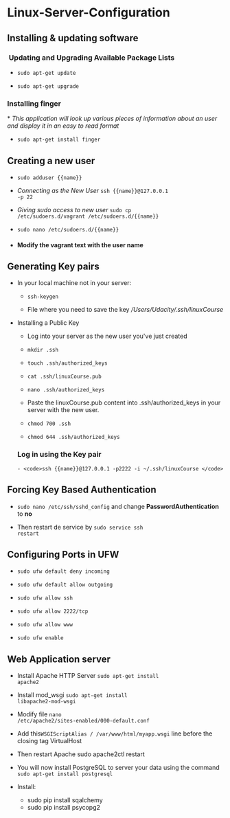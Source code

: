 # Linux-Server-Configuration


## Installing & updating software
<h3> Updating and Upgrading Available Package Lists</h3>

  * <code>sudo apt-get update</code>
  
  * <code>sudo apt-get upgrade</code>
   
<h3>Installing finger</h3>
  * <em>This application will look up various pieces of information about an user and display it in an easy to read format
    </em>
  
  * <code>sudo apt-get install finger</code>
 
## Creating a new user
  * <code>sudo adduser {{name}}</code>
  
  * <em>Connecting as the New User</em>
    <code>ssh {{name}}@127.0.0.1 -p 22</code>
  
  * <em>Giving sudo access to new user</em>
  <code>sudo cp /etc/sudoers.d/vagrant /etc/sudoers.d/{{name}}</code>
  
  * <code>sudo nano /etc/sudoers.d/{{name}}</code>
  
  * <h4>Modify the vagrant text with the user name</h4>
  
## Generating Key pairs

  * In your local machine not in your server:
    * <code>ssh-keygen</code>
    
    * File where you need to save the key <em>/Users/Udacity/.ssh/linuxCourse</em>
    
  * Installing a Public Key
  
    * Log into your server as the new user you've just created
    
    * <code>mkdir .ssh</code>
    
    * <code>touch .ssh/authorized_keys</code>
    
    * <code>cat .ssh/linuxCourse.pub</code>
    
    * <code>nano .ssh/authorized_keys</code>
    
    * Paste the linuxCourse.pub content into .ssh/authorized_keys in your server with the new user.
    
    * <code>chmod 700 .ssh</code>
    
    * <code>chmod 644 .ssh/authorized_keys</code>
    
    <h3>Log in using the Key pair</h3>
    
        - <code>ssh {{name}}@127.0.0.1 -p2222 -i ~/.ssh/linuxCourse </code>
        
## Forcing Key Based Authentication
   * <code>sudo nano /etc/ssh/sshd_config</code> and change <b>PasswordAuthentication</b> to <b>no</b>
     
   * Then restart de service by <code>sudo service ssh restart</code>
   
## Configuring Ports in UFW
   * <code>sudo ufw default deny incoming</code>
   
   * <code>sudo ufw default allow outgoing</code>
   
   * <code>sudo ufw allow ssh</code>
   
   * <code>sudo ufw allow 2222/tcp</code>
   
   * <code>sudo ufw allow www</code>
   
   * <code>sudo ufw enable</code>
   
## Web Application server
   * Install Apache HTTP Server <code>sudo apt-get install apache2</code> 
   
   * Install mod_wsgi <code>sudo apt-get install libapache2-mod-wsgi</code>
   
   * Modify file <code>nano /etc/apache2/sites-enabled/000-default.conf</code>
   
   * Add this<code>WSGIScriptAlias / /var/www/html/myapp.wsgi</code> line before the closing tag VirtualHost
   
   * Then restart Apache </code>sudo apache2ctl restart</code>
   
   * You will now install PostgreSQL to server your data using the command <code>sudo apt-get install postgresql</code>
   
   
   
   * Install:
      - sudo pip install sqalchemy
      - sudo pip install psycopg2
    

